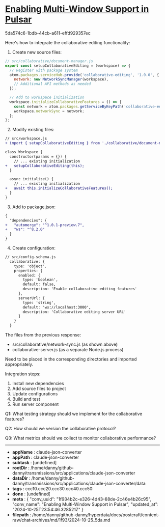 # [Enabling Multi-Window Support in Pulsar](https://claude.ai/chat/1f934b2c-e326-4d43-88de-2c46e4b26c95)

5da574c6-1bdb-44cb-a611-effd929357ec

 Here's how to integrate the collaborative editing functionality:

1. Create new source files:

```javascript
// src/collaborative/document-manager.js
export const setupCollaborativeEditing = (workspace) => {
  // Register with package system
  atom.packages.serviceHub.provide('collaborative-editing', '1.0.0', {
    network: new NetworkSyncManager(workspace),
    // Additional API methods as needed
  });

  // Add to workspace initialization
  workspace.initializeCollaborativeFeatures = () => {
    const network = atom.packages.getServiceByKeyPath('collaborative-editing.network');
    workspace.networkSync = network;
  };
};
```

2. Modify existing files:

```diff
// src/workspace.js
+ import { setupCollaborativeEditing } from './collaborative/document-manager';

class Workspace {
  constructor(params = {}) {
    // ... existing initialization
+   setupCollaborativeEditing(this);
  }

  async initialize() {
    // ... existing initialization
+   await this.initializeCollaborativeFeatures();
  }
}
```

3. Add to package.json:

```diff
{
  "dependencies": {
+   "automerge": "^1.0.1-preview.7",
+   "ws": "^8.2.0"
  }
}
```

4. Create configuration:

```diff
// src/config-schema.js
  collaborative: {
    type: 'object',
    properties: {
      enabled: {
        type: 'boolean',
        default: false,
        description: 'Enable collaborative editing features'
      },
      serverUrl: {
        type: 'string',
        default: 'ws://localhost:3000',
        description: 'Collaborative editing server URL'
      }
    }
  }
```

The files from the previous response:
- src/collaborative/network-sync.js (as shown above)
- collaborative-server.js (as a separate Node.js process)

Need to be placed in the corresponding directories and imported appropriately.

Integration steps:
1. Install new dependencies
2. Add source files to project
3. Update configurations
4. Build and test
5. Run server component

Q1: What testing strategy should we implement for the collaborative features?

Q2: How should we version the collaborative protocol?

Q3: What metrics should we collect to monitor collaborative performance?

---

* **appName** : claude-json-converter
* **appPath** : claude-json-converter
* **subtask** : [undefined]
* **rootDir** : /home/danny/github-danny/transmissions/src/applications/claude-json-converter
* **dataDir** : /home/danny/github-danny/transmissions/src/applications/claude-json-converter/data
* **tags** : ccc10.ccc20.ccc30.ccc40.ccc50
* **done** : [undefined]
* **meta** : {
  "conv_uuid": "1f934b2c-e326-4d43-88de-2c46e4b26c95",
  "conv_name": "Enabling Multi-Window Support in Pulsar",
  "updated_at": "2024-10-25T23:54:46.328521Z"
}
* **filepath** : /home/danny/github-danny/hyperdata/docs/postcraft/content-raw/chat-archives/md/1f93/2024-10-25_5da.md